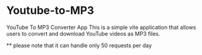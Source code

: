 # Youtube-to-MP3
YouTube To MP3 Converter App  This is a simple vite application that allows users to convert and download YouTube videos as MP3 files.

** please note that it can handle only 50 requests per day
